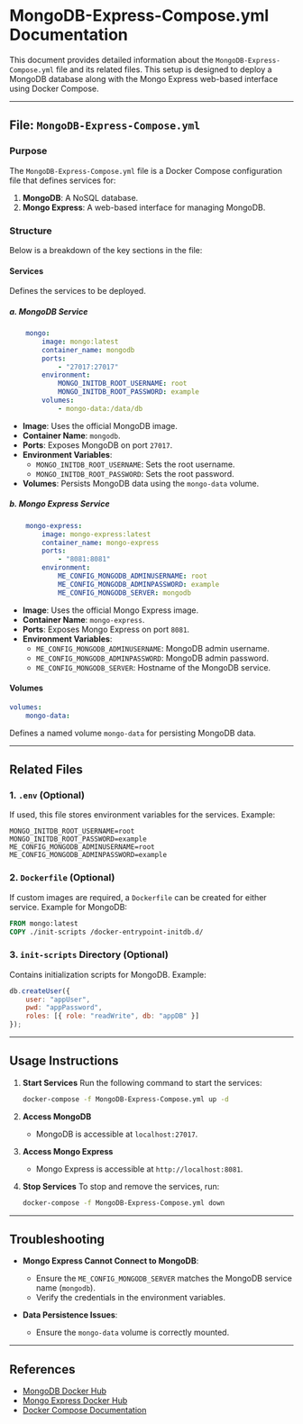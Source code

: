 # MongoDB-Express-Compose.yml Documentation

This document provides detailed information about the `MongoDB-Express-Compose.yml` file and its related files. This setup is designed to deploy a MongoDB database along with the Mongo Express web-based interface using Docker Compose.

---

## File: `MongoDB-Express-Compose.yml`

### Purpose
The `MongoDB-Express-Compose.yml` file is a Docker Compose configuration file that defines services for:
1. **MongoDB**: A NoSQL database.
2. **Mongo Express**: A web-based interface for managing MongoDB.

### Structure
Below is a breakdown of the key sections in the file:

#### **Services**
Defines the services to be deployed.

##### a. **MongoDB Service**
```yaml
    mongo:
        image: mongo:latest
        container_name: mongodb
        ports:
            - "27017:27017"
        environment:
            MONGO_INITDB_ROOT_USERNAME: root
            MONGO_INITDB_ROOT_PASSWORD: example
        volumes:
            - mongo-data:/data/db
```
- **Image**: Uses the official MongoDB image.
- **Container Name**: `mongodb`.
- **Ports**: Exposes MongoDB on port `27017`.
- **Environment Variables**:
    - `MONGO_INITDB_ROOT_USERNAME`: Sets the root username.
    - `MONGO_INITDB_ROOT_PASSWORD`: Sets the root password.
- **Volumes**: Persists MongoDB data using the `mongo-data` volume.

##### b. **Mongo Express Service**
```yaml
    mongo-express:
        image: mongo-express:latest
        container_name: mongo-express
        ports:
            - "8081:8081"
        environment:
            ME_CONFIG_MONGODB_ADMINUSERNAME: root
            ME_CONFIG_MONGODB_ADMINPASSWORD: example
            ME_CONFIG_MONGODB_SERVER: mongodb
```
- **Image**: Uses the official Mongo Express image.
- **Container Name**: `mongo-express`.
- **Ports**: Exposes Mongo Express on port `8081`.
- **Environment Variables**:
    - `ME_CONFIG_MONGODB_ADMINUSERNAME`: MongoDB admin username.
    - `ME_CONFIG_MONGODB_ADMINPASSWORD`: MongoDB admin password.
    - `ME_CONFIG_MONGODB_SERVER`: Hostname of the MongoDB service.

#### **Volumes**
```yaml
volumes:
    mongo-data:
```
Defines a named volume `mongo-data` for persisting MongoDB data.

---

## Related Files

### 1. `.env` (Optional)
If used, this file stores environment variables for the services. Example:
```
MONGO_INITDB_ROOT_USERNAME=root
MONGO_INITDB_ROOT_PASSWORD=example
ME_CONFIG_MONGODB_ADMINUSERNAME=root
ME_CONFIG_MONGODB_ADMINPASSWORD=example
```

### 2. `Dockerfile` (Optional)
If custom images are required, a `Dockerfile` can be created for either service. Example for MongoDB:
```dockerfile
FROM mongo:latest
COPY ./init-scripts /docker-entrypoint-initdb.d/
```

### 3. `init-scripts` Directory (Optional)
Contains initialization scripts for MongoDB. Example:
```javascript
db.createUser({
    user: "appUser",
    pwd: "appPassword",
    roles: [{ role: "readWrite", db: "appDB" }]
});
```

---

## Usage Instructions

1. **Start Services**
     Run the following command to start the services:
     ```bash
     docker-compose -f MongoDB-Express-Compose.yml up -d
     ```

2. **Access MongoDB**
     - MongoDB is accessible at `localhost:27017`.

3. **Access Mongo Express**
     - Mongo Express is accessible at `http://localhost:8081`.

4. **Stop Services**
     To stop and remove the services, run:
     ```bash
     docker-compose -f MongoDB-Express-Compose.yml down
     ```

---

## Troubleshooting

- **Mongo Express Cannot Connect to MongoDB**:
    - Ensure the `ME_CONFIG_MONGODB_SERVER` matches the MongoDB service name (`mongodb`).
    - Verify the credentials in the environment variables.

- **Data Persistence Issues**:
    - Ensure the `mongo-data` volume is correctly mounted.

---

## References

- [MongoDB Docker Hub](https://hub.docker.com/_/mongo)
- [Mongo Express Docker Hub](https://hub.docker.com/_/mongo-express)
- [Docker Compose Documentation](https://docs.docker.com/compose/)
